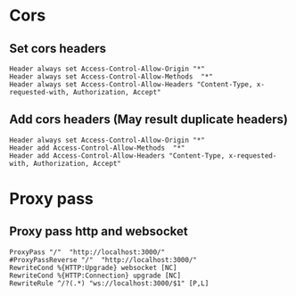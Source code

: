 # Cors
## Set cors headers
```
Header always set Access-Control-Allow-Origin "*"
Header always set Access-Control-Allow-Methods  "*"
Header always set Access-Control-Allow-Headers "Content-Type, x-requested-with, Authorization, Accept"
```
## Add cors headers (May result duplicate headers)
```
Header always set Access-Control-Allow-Origin "*"
Header add Access-Control-Allow-Methods  "*"
Header add Access-Control-Allow-Headers "Content-Type, x-requested-with, Authorization, Accept"
```
# Proxy pass
## Proxy pass http and websocket
```
ProxyPass "/"  "http://localhost:3000/"
#ProxyPassReverse "/"  "http://localhost:3000/"
RewriteCond %{HTTP:Upgrade} websocket [NC]
RewriteCond %{HTTP:Connection} upgrade [NC]
RewriteRule ^/?(.*) "ws://localhost:3000/$1" [P,L]
```
